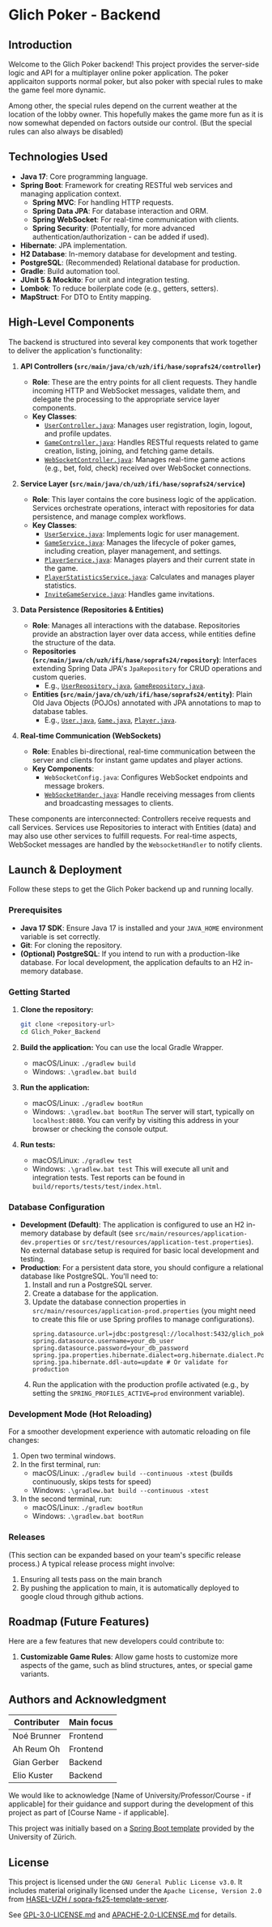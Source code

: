# Glich Poker - Backend

## Introduction

Welcome to the Glich Poker backend! This project provides the server-side logic and API for a multiplayer online poker application. 
The poker applicaiton supports normal poker, but also poker with special rules to make the game feel more dynamic.

Among other, the special rules depend on the current weather at the location of the lobby owner. This hopefully makes the game more fun as it is now somewhat depended on factors outside our control. (But the special rules can also always be disabled)

## Technologies Used

*   **Java 17**: Core programming language.
*   **Spring Boot**: Framework for creating RESTful web services and managing application context.
    *   **Spring MVC**: For handling HTTP requests.
    *   **Spring Data JPA**: For database interaction and ORM.
    *   **Spring WebSocket**: For real-time communication with clients.
    *   **Spring Security**: (Potentially, for more advanced authentication/authorization - can be added if used).
*   **Hibernate**: JPA implementation.
*   **H2 Database**: In-memory database for development and testing.
*   **PostgreSQL**: (Recommended) Relational database for production.
*   **Gradle**: Build automation tool.
*   **JUnit 5 & Mockito**: For unit and integration testing.
*   **Lombok**: To reduce boilerplate code (e.g., getters, setters).
*   **MapStruct**: For DTO to Entity mapping.

## High-Level Components

The backend is structured into several key components that work together to deliver the application's functionality:

1.  **API Controllers (`src/main/java/ch/uzh/ifi/hase/soprafs24/controller`)**
    *   **Role**: These are the entry points for all client requests. They handle incoming HTTP and WebSocket messages, validate them, and delegate the processing to the appropriate service layer components.
    *   **Key Classes**:
        *   [`UserController.java`](src/main/java/ch/uzh/ifi/hase/soprafs24/controller/UserController.java): Manages user registration, login, logout, and profile updates.
        *   [`GameController.java`](src/main/java/ch/uzh/ifi/hase/soprafs24/controller/GameController.java): Handles RESTful requests related to game creation, listing, joining, and fetching game details.
        *   [`WebSocketController.java`](src/main/java/ch/uzh/ifi/hase/soprafs24/controller/WebSocketController.java): Manages real-time game actions (e.g., bet, fold, check) received over WebSocket connections.

2.  **Service Layer (`src/main/java/ch/uzh/ifi/hase/soprafs24/service`)**
    *   **Role**: This layer contains the core business logic of the application. Services orchestrate operations, interact with repositories for data persistence, and manage complex workflows.
    *   **Key Classes**:
        *   [`UserService.java`](src/main/java/ch/uzh/ifi/hase/soprafs24/service/UserService.java): Implements logic for user management.
        *   [`GameService.java`](src/main/java/ch/uzh/ifi/hase/soprafs24/service/GameService.java): Manages the lifecycle of poker games, including creation, player management, and settings.
        *   [`PlayerService.java`](src/main/java/ch/uzh/ifi/hase/soprafs24/service/PlayerService.java): Manages players and their current state in the game.
        *   [`PlayerStatisticsService.java`](src/main/java/ch/uzh/ifi/hase/soprafs24/service/PlayerStatisticsService.java): Calculates and manages player statistics.
        *   [`InviteGameService.java`](src/main/java/ch/uzh/ifi/hase/soprafs24/service/InviteGameService.java): Handles game invitations.

3.  **Data Persistence (Repositories & Entities)**
    *   **Role**: Manages all interactions with the database. Repositories provide an abstraction layer over data access, while entities define the structure of the data.
    *   **Repositories (`src/main/java/ch/uzh/ifi/hase/soprafs24/repository`)**: Interfaces extending Spring Data JPA's `JpaRepository` for CRUD operations and custom queries.
        *   E.g., [`UserRepository.java`](src/main/java/ch/uzh/ifi/hase/soprafs24/repository/UserRepository.java), [`GameRepository.java`](src/main/java/ch/uzh/ifi/hase/soprafs24/repository/GameRepository.java).
    *   **Entities (`src/main/java/ch/uzh/ifi/hase/soprafs24/entity`)**: Plain Old Java Objects (POJOs) annotated with JPA annotations to map to database tables.
        *   E.g., [`User.java`](src/main/java/ch/uzh/ifi/hase/soprafs24/entity/User.java), [`Game.java`](src/main/java/ch/uzh/ifi/hase/soprafs24/entity/Game.java), [`Player.java`](src/main/java/ch/uzh/ifi/hase/soprafs24/entity/Player.java).

4.  **Real-time Communication (WebSockets)**
    *   **Role**: Enables bi-directional, real-time communication between the server and clients for instant game updates and player actions.
    *   **Key Components**:
        *   `WebSocketConfig.java`: Configures WebSocket endpoints and message brokers.
        *   [`WebSocketHander.java`](src/main/java/ch/uzh/ifi/hase/soprafs24/controller/WebSocketHandler.java): Handle receiving messages from clients and broadcasting messages to clients.

These components are interconnected: Controllers receive requests and call Services. Services use Repositories to interact with Entities (data) and may also use other services to fulfill requests. For real-time aspects, WebSocket messages are handled by the `WebsocketHandler` to notify clients.

## Launch & Deployment

Follow these steps to get the Glich Poker backend up and running locally.

### Prerequisites

*   **Java 17 SDK**: Ensure Java 17 is installed and your `JAVA_HOME` environment variable is set correctly.
*   **Git**: For cloning the repository.
*   **(Optional) PostgreSQL**: If you intend to run with a production-like database. For local development, the application defaults to an H2 in-memory database.

### Getting Started

1.  **Clone the repository:**
    ```bash
    git clone <repository-url>
    cd Glich_Poker_Backend
    ```

2.  **Build the application:**
    You can use the local Gradle Wrapper.
    *   macOS/Linux: `./gradlew build`
    *   Windows: `.\gradlew.bat build`

3.  **Run the application:**
    *   macOS/Linux: `./gradlew bootRun`
    *   Windows: `.\gradlew.bat bootRun`
    The server will start, typically on `localhost:8080`. You can verify by visiting this address in your browser or checking the console output.

4.  **Run tests:**
    *   macOS/Linux: `./gradlew test`
    *   Windows: `.\gradlew.bat test`
    This will execute all unit and integration tests. Test reports can be found in `build/reports/tests/test/index.html`.

### Database Configuration

*   **Development (Default)**: The application is configured to use an H2 in-memory database by default (see `src/main/resources/application-dev.properties` or `src/test/resources/application-test.properties`). No external database setup is required for basic local development and testing.
*   **Production**: For a persistent data store, you should configure a relational database like PostgreSQL. You'll need to:
    1.  Install and run a PostgreSQL server.
    2.  Create a database for the application.
    3.  Update the database connection properties in `src/main/resources/application-prod.properties` (you might need to create this file or use Spring profiles to manage configurations).
        ```properties
        spring.datasource.url=jdbc:postgresql://localhost:5432/glich_poker_db
        spring.datasource.username=your_db_user
        spring.datasource.password=your_db_password
        spring.jpa.properties.hibernate.dialect=org.hibernate.dialect.PostgreSQLDialect
        spring.jpa.hibernate.ddl-auto=update # Or validate for production
        ```
    4.  Run the application with the production profile activated (e.g., by setting the `SPRING_PROFILES_ACTIVE=prod` environment variable).

### Development Mode (Hot Reloading)

For a smoother development experience with automatic reloading on file changes:
1.  Open two terminal windows.
2.  In the first terminal, run:
    *   macOS/Linux: `./gradlew build --continuous -xtest` (builds continuously, skips tests for speed)
    *   Windows: `.\gradlew.bat build --continuous -xtest`
3.  In the second terminal, run:
    *   macOS/Linux: `./gradlew bootRun`
    *   Windows: `.\gradlew.bat bootRun`

### Releases

(This section can be expanded based on your team's specific release process.)
A typical release process might involve:
1.  Ensuring all tests pass on the main branch
2.  By pushing the application to main, it is automatically deployed to google cloud through github actions.

## Roadmap (Future Features)

Here are a few features that new developers could contribute to:

1.  **Customizable Game Rules**: Allow game hosts to customize more aspects of the game, such as blind structures, antes, or special game variants.

## Authors and Acknowledgment

| Contributer | Main focus |
|--|--|
| Noé Brunner | Frontend |
| Ah Reum Oh | Frontend |
| Gian Gerber | Backend |
| Elio Kuster | Backend |

We would like to acknowledge [Name of University/Professor/Course - if applicable] for their guidance and support during the development of this project as part of [Course Name - if applicable].

This project was initially based on a [Spring Boot template](https://github.com/HASEL-UZH/sopra-fs25-template-server) provided by the University of Zürich.

## License

This project is licensed under the `GNU General Public License v3.0`. It includes material originally licensed under the `Apache License, Version 2.0` from [HASEL-UZH / sopra-fs25-template-server](https://github.com/HASEL-UZH/sopra-fs25-template-server).

See [GPL-3.0-LICENSE.md](GPL-3.0-LICENSE.md) and [APACHE-2.0-LICENSE.md](APACHE-2.0-LICENSE.md) for details.